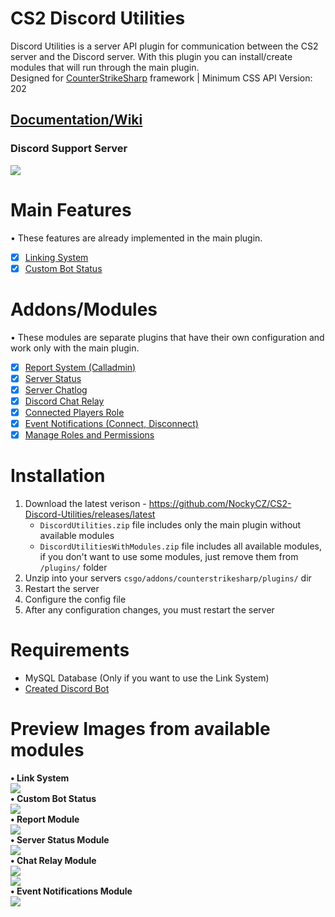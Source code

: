 # CS2 Discord Utilities
 
Discord Utilities is a server API plugin for communication between the CS2 server and the Discord server. With this plugin you can install/create modules that will run through the main plugin.<br>
Designed for [CounterStrikeSharp](https://github.com/roflmuffin/CounterStrikeSharp) framework | Minimum CSS API Version: 202

## [Documentation/Wiki](https://docs.sourcefactory.eu/cs2-free-plugins/discord-utilities)
### Discord Support Server
[<img src="https://discordapp.com/api/guilds/1149315368465211493/widget.png?style=banner2">](https://discord.gg/Tzmq98gwqF)

# Main Features
• These features are already implemented in the main plugin.
- [x] [Linking System](https://docs.sourcefactory.eu/cs2-free-plugins/discord-utilities/configuration/linking-system)
- [x] [Custom Bot Status](https://docs.sourcefactory.eu/cs2-free-plugins/discord-utilities/configuration/custom-bot-status)

# Addons/Modules
• These modules are separate plugins that have their own configuration and work only with the main plugin.
- [x] [Report System (Calladmin)](https://docs.sourcefactory.eu/cs2-free-plugins/discord-utilities/configuration/report-calladmin)
- [x] [Server Status](https://docs.sourcefactory.eu/cs2-free-plugins/discord-utilities/configuration/server-status)
- [x] [Server Chatlog](https://docs.sourcefactory.eu/cs2-free-plugins/discord-utilities/configuration/server-chatlog)
- [x] [Discord Chat Relay](https://docs.sourcefactory.eu/cs2-free-plugins/discord-utilities/configuration/discord-chat-relay)
- [x] [Connected Players Role](https://docs.sourcefactory.eu/cs2-free-plugins/discord-utilities/configuration/connected-players-role)
- [x] [Event Notifications (Connect, Disconnect)](https://docs.sourcefactory.eu/cs2-free-plugins/discord-utilities/configuration/event-notifications)
- [x] [Manage Roles and Permissions](https://docs.sourcefactory.eu/cs2-free-plugins/discord-utilities/configuration/manage-roles-and-permissions)

# Installation
1. Download the latest verison - https://github.com/NockyCZ/CS2-Discord-Utilities/releases/latest
   - `DiscordUtilities.zip` file includes only the main plugin without available modules
   - `DiscordUtilitiesWithModules.zip` file includes all available modules, if you don't want to use some modules, just remove them from `/plugins/` folder
3. Unzip into your servers `csgo/addons/counterstrikesharp/plugins/` dir
4. Restart the server
5. Configure the config file
6. After any configuration changes, you must restart the server

# Requirements
- MySQL Database (Only if you want to use the Link System)
- [Created Discord Bot](https://docs.sourcefactory.eu/cs2-free-plugins/discord-utilities/setting-up-a-discord-bot)

# Preview Images from available modules
**• Link System** <br>
<img src="https://2185268345-files.gitbook.io/~/files/v0/b/gitbook-x-prod.appspot.com/o/spaces%2FrczaiIR8LCIvnID1U1Ty%2Fuploads%2FwXCGXNZxe61TcJ76BWW9%2Flinked.png?alt=media&token=5cee06d8-1dc7-452d-a195-5b019d67bc0c"/> <br>
**• Custom Bot Status** <br>
<img src="https://2185268345-files.gitbook.io/~/files/v0/b/gitbook-x-prod.appspot.com/o/spaces%2FrczaiIR8LCIvnID1U1Ty%2Fuploads%2FE8kwVpDDcCqta3tVjlM2%2Fbot_status.png?alt=media&token=db215792-a9af-4912-b40d-ca3b559b59c1"/> <br>
**• Report Module** <br>
<img src="https://files.gitbook.com/v0/b/gitbook-x-prod.appspot.com/o/spaces%2FrczaiIR8LCIvnID1U1Ty%2Fuploads%2Frs58xMZ27NkcszdOoySc%2Freport.png?alt=media&token=db91e686-514d-44ff-9cf6-6329200703f2"/> <br>
**• Server Status Module** <br>
<img src="https://2185268345-files.gitbook.io/~/files/v0/b/gitbook-x-prod.appspot.com/o/spaces%2FrczaiIR8LCIvnID1U1Ty%2Fuploads%2F7TUg9qjJ0bQ4PjBvl3Zh%2Fserverstatus.png?alt=media&token=b71a92ff-e1ba-48eb-82b1-f14912197cc7"/><br>
**• Chat Relay Module** <br>
<img src="https://2185268345-files.gitbook.io/~/files/v0/b/gitbook-x-prod.appspot.com/o/spaces%2FrczaiIR8LCIvnID1U1Ty%2Fuploads%2Fsofp76XECCqImToUlpPl%2Fchatlog.png?alt=media&token=42ab5c4d-d38b-4fcc-85f9-e7c3b3b9d0b8"/> <br>
<img src="https://2185268345-files.gitbook.io/~/files/v0/b/gitbook-x-prod.appspot.com/o/spaces%2FrczaiIR8LCIvnID1U1Ty%2Fuploads%2FOy5itmmNeM51qvkt1Y52%2Frelay.png?alt=media&token=1ab194e0-2fc8-4b5e-a514-0fa024bd2e8a"/> <br>
**• Event Notifications Module** <br>
<img src="https://2185268345-files.gitbook.io/~/files/v0/b/gitbook-x-prod.appspot.com/o/spaces%2FrczaiIR8LCIvnID1U1Ty%2Fuploads%2FsUBC7Wwa1D9oBHp0vAgi%2Fevent_notf.png?alt=media&token=3dee848f-f330-44a2-b5f1-2aeddfaac409"/> <br>
